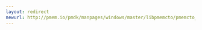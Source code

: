 ```yaml
---
layout: redirect
newurl: http://pmem.io/pmdk/manpages/windows/master/libpmemcto/pmemcto_open.3.html
---
```

